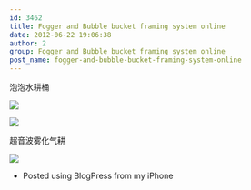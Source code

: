 ```yaml
---
id: 3462
title: Fogger and Bubble bucket framing system online
date: 2012-06-22 19:06:38
author: 2
group: Fogger and Bubble bucket framing system online
post_name: fogger-and-bubble-bucket-framing-system-online
---
```


泡泡水耕桶

[![](http://139.162.84.35/wp-content/uploads/2012/06/814058F8-68C8-4C8C-8C59-7D5535E6294712.jpg)](http://139.162.84.35/wp-content/uploads/2012/06/814058F8-68C8-4C8C-8C59-7D5535E6294712.jpg)

[![](http://139.162.84.35/wp-content/uploads/2012/06/78AC723C-2D6B-4851-B404-5EB6D50FF6F613.jpg)](http://139.162.84.35/wp-content/uploads/2012/06/78AC723C-2D6B-4851-B404-5EB6D50FF6F613.jpg)

超音波雾化气耕

[![](http://139.162.84.35/wp-content/uploads/2012/06/BEF2CFA6-D513-4942-9D93-02AFD29DC47E14.jpg)](http://139.162.84.35/wp-content/uploads/2012/06/BEF2CFA6-D513-4942-9D93-02AFD29DC47E14.jpg)

- Posted using BlogPress from my iPhone